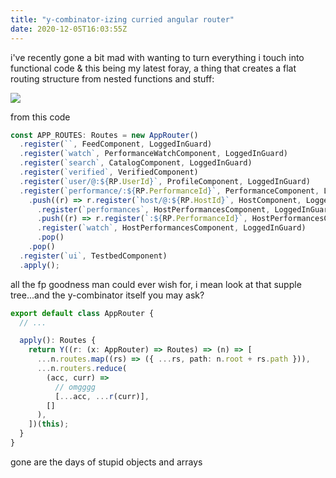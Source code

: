 ```yaml
---
title: "y-combinator-izing curried angular router"
date: 2020-12-05T16:03:55Z
---
```


i've recently gone a bit mad with wanting to turn everything i touch into
functional code & this being my latest foray, a thing that creates a flat
routing structure from nested functions and stuff:

![](https://ftp.cass.si/97=rv9tn0.png)

from this code

<!-- prettier-ignore -->
```ts
const APP_ROUTES: Routes = new AppRouter()
  .register(``, FeedComponent, LoggedInGuard)
  .register(`watch`, PerformanceWatchComponent, LoggedInGuard)
  .register(`search`, CatalogComponent, LoggedInGuard)
  .register(`verified`, VerifiedComponent)
  .register(`user/@:${RP.UserId}`, ProfileComponent, LoggedInGuard)
  .register(`performance/:${RP.PerformanceId}`, PerformanceComponent, LoggedInGuard)
    .push((r) => r.register(`host/@:${RP.HostId}`, HostComponent, LoggedInGuard))
      .register(`performances`, HostPerformancesComponent, LoggedInGuard)
      .push((r) => r.register(`:${RP.PerformanceId}`, HostPerformancesComponent, LoggedInGuard))
      .register(`watch`, HostPerformancesComponent, LoggedInGuard)
      .pop()
    .pop()
  .register(`ui`, TestbedComponent)
  .apply();
```

all the fp goodness man could ever wish for, i mean look at that supple
tree...and the y-combinator itself you may ask?

```ts
export default class AppRouter {
  // ...

  apply(): Routes {
    return Y((r: (x: AppRouter) => Routes) => (n) => [
      ...n.routes.map((rs) => ({ ...rs, path: n.root + rs.path })),
      ...n.routers.reduce(
        (acc, curr) =>
          // omgggg
          [...acc, ...r(curr)],
        []
      ),
    ])(this);
  }
}
```

gone are the days of stupid objects and arrays
